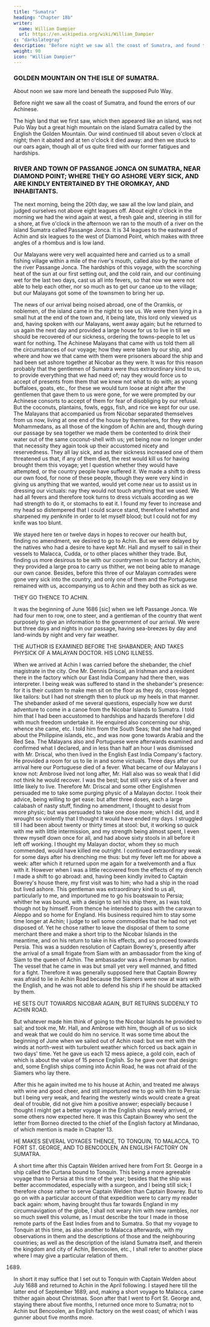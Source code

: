 ```yaml
---
title: "Sumatra"
heading: "Chapter 18b"
writer:
  name: William Dampier
  url: https://en.wikipedia.org/wiki/William_Dampier
c: "darkslategray"
description: "Before night we saw all the coast of Sumatra, and found the errors of our Achinese"
weight: 90
icon: "William Dampier"
---
```




### GOLDEN MOUNTAIN ON THE ISLE OF SUMATRA.

About noon we saw more land beneath the supposed Pulo Way.

Before night we saw all the coast of Sumatra, and found the errors of our Achinese.

The high land that we first saw, which then appeared like an island, was not Pulo Way but a great high mountain on the island Sumatra called by the English the Golden Mountain. Our wind continued till about seven o'clock at night; then it abated and at ten o'clock it died away: and then we stuck to our oars again, though all of us quite tired with our former fatigues and hardships.


### RIVER AND TOWN OF PASSANGE JONCA ON SUMATRA, NEAR DIAMOND POINT; WHERE THEY GO ASHORE VERY SICK, AND ARE KINDLY ENTERTAINED BY THE OROMKAY, AND INHABITANTS.

The next morning, being the 20th day, we saw all the low land plain, and judged ourselves not above eight leagues off. About eight o'clock in the morning we had the wind again at west, a fresh gale and, steering in still for a shore, at five o'clock in the afternoon we ran to the mouth of a river on the island Sumatra called Passange Jonca. It is 34 leagues to the eastward of Achin and six leagues to the west of Diamond Point, which makes with three angles of a rhombus and is low land.

Our Malayans were very well acquainted here and carried us to a small fishing village within a mile of the river's mouth, called also by the name of the river Passange Jonca. The hardships of this voyage, with the scorching heat of the sun at our first setting out, and the cold rain, and our continuing wet for the last two days, cast us all into fevers, so that now we were not able to help each other, nor so much as to get our canoe up to the village; but our Malayans got some of the townsmen to bring her up.

The news of our arrival being noised abroad, one of the Oramkis, or noblemen, of the island came in the night to see us. We were then lying in a small hut at the end of the town and, it being late, this lord only viewed us and, having spoken with our Malayans, went away again; but he returned to us again the next day and provided a large house for us to live in till we should be recovered of our sickness, ordering the towns-people to let us want for nothing. The Achinese Malayans that came with us told them all the circumstances of our voyage; how they were taken by our ship, and where and how we that came with them were prisoners aboard the ship and had been set ashore together at Nicobar as they were. It was for this reason probably that the gentlemen of Sumatra were thus extraordinary kind to us, to provide everything that we had need of; nay they would force us to accept of presents from them that we knew not what to do with; as young buffaloes, goats, etc., for these we would turn loose at night after the gentlemen that gave them to us were gone, for we were prompted by our Achinese consorts to accept of them for fear of disobliging by our refusal. But the coconuts, plantains, fowls, eggs, fish, and rice we kept for our use. The Malayans that accompanied us from Nicobar separated themselves from us now, living at one end of the house by themselves, for they were Mohammedans, as all those of the kingdom of Achin are and, though during our passage by sea together we made them be contented to drink their water out of the same coconut-shell with us; yet being now no longer under that necessity they again took up their accustomed nicety and reservedness. They all lay sick, and as their sickness increased one of them threatened us that, if any of them died, the rest would kill us for having brought them this voyage; yet I question whether they would have attempted, or the country people have suffered it. We made a shift to dress our own food, for none of these people, though they were very kind in giving us anything that we wanted, would yet come near us to assist us in dressing our victuals: nay they would not touch anything that we used. We had all fevers and therefore took turns to dress victuals according as we had strength to do it, or stomachs to eat it. I found my fever to increase and my head so distempered that I could scarce stand, therefore I whetted and sharpened my penknife in order to let myself blood; but I could not for my knife was too blunt.

We stayed here ten or twelve days in hopes to recover our health but, finding no amendment, we desired to go to Achin. But we were delayed by the natives who had a desire to have kept Mr. Hall and myself to sail in their vessels to Malacca, Cudda, or to other places whither they trade. But, finding us more desirous to be with our countrymen in our factory at Achin, they provided a large proa to carry us thither, we not being able to manage our own canoe. Besides, before this three of our Malayan comrades were gone very sick into the country, and only one of them and the Portuguese remained with us, accompanying us to Achin and they both as sick as we.

THEY GO THENCE TO ACHIN.

It was the beginning of June 1686 [sic] when we left Passange Jonca. We had four men to row, one to steer, and a gentleman of the country that went purposely to give an information to the government of our arrival. We were but three days and nights in our passage, having sea-breezes by day and land-winds by night and very fair weather.

THE AUTHOR IS EXAMINED BEFORE THE SHABANDER; AND TAKES PHYSICK OF A MALAYAN DOCTOR. HIS LONG ILLNESS.

When we arrived at Achin I was carried before the shebander, the chief magistrate in the city. One Mr. Dennis Driscal, an Irishman and a resident there in the factory which our East India Company had there then, was interpreter. I being weak was suffered to stand in the shebander's presence: for it is their custom to make men sit on the floor as they do, cross-legged like tailors: but I had not strength then to pluck up my heels in that manner. The shebander asked of me several questions, especially how we durst adventure to come in a canoe from the Nicobar Islands to Sumatra. I told him that I had been accustomed to hardships and hazards therefore I did with much freedom undertake it. He enquired also concerning our ship, whence she came, etc. I told him from the South Seas; that she had ranged about the Philippine islands, etc., and was now gone towards Arabia and the Red Sea. The Malayans also and Portuguese were afterwards examined and confirmed what I declared, and in less than half an hour I was dismissed with Mr. Driscal, who then lived in the English East India Company's factory. He provided a room for us to lie in and some victuals. Three days after our arrival here our Portuguese died of a fever. What became of our Malayans I know not: Ambrose lived not long after, Mr. Hall also was so weak that I did not think he would recover. I was the best; but still very sick of a fever and little likely to live. Therefore Mr. Driscal and some other Englishmen persuaded me to take some purging physic of a Malayan doctor. I took their advice, being willing to get ease: but after three doses, each a large calabash of nasty stuff, finding no amendment, I thought to desist from more physic; but was persuaded to take one dose more; which I did, and it wrought so violently that I thought it would have ended my days. I struggled till I had been about twenty or thirty times at stool: but, it working so quick with me with little intermission, and my strength being almost spent, I even threw myself down once for all, and had above sixty stools in all before it left off working. I thought my Malayan doctor, whom they so much commended, would have killed me outright. I continued extraordinary weak for some days after his drenching me thus: but my fever left me for above a week: after which it returned upon me again for a twelvemonth and a flux with it. However when I was a little recovered from the effects of my drench I made a shift to go abroad: and, having been kindly invited to Captain Bowrey's house there, my first visit was to him; who had a ship in the road but lived ashore. This gentleman was extraordinary kind to us all, particularly to me, and importuned me to go his boatswain to Persia; whither he was bound, with a design to sell his ship there, as I was told, though not by himself. From thence he intended to pass with the caravan to Aleppo and so home for England. His business required him to stay some time longer at Achin; I judge to sell some commodities that he had not yet disposed of. Yet he chose rather to leave the disposal of them to some merchant there and make a short trip to the Nicobar Islands in the meantime, and on his return to take in his effects, and so proceed towards Persia. This was a sudden resolution of Captain Bowrey's, presently after the arrival of a small frigate from Siam with an ambassador from the king of Siam to the queen of Achin. The ambassador was a Frenchman by nation. The vessel that he came in was but small yet very well manned, and fitted for a fight. Therefore it was generally supposed here that Captain Bowrey was afraid to lie in Achin Road because the Siamers were now at wars with the English, and he was not able to defend his ship if he should be attacked by them.

HE SETS OUT TOWARDS NICOBAR AGAIN, BUT RETURNS SUDDENLY TO ACHIN ROAD.

But whatever made him think of going to the Nicobar Islands he provided to sail; and took me, Mr. Hall, and Ambrose with him, though all of us so sick and weak that we could do him no service. It was some time about the beginning of June when we sailed out of Achin road: but we met with the winds at north-west with turbulent weather which forced us back again in two days' time. Yet he gave us each 12 mess apiece, a gold coin, each of which is about the value of 15 pence English. So he gave over that design: and, some English ships coming into Achin Road, he was not afraid of the Siamers who lay there.

After this he again invited me to his house at Achin, and treated me always with wine and good cheer, and still importuned me to go with him to Persia: but I being very weak, and fearing the westerly winds would create a great deal of trouble, did not give him a positive answer; especially because I thought I might get a better voyage in the English ships newly arrived, or some others now expected here. It was this Captain Bowrey who sent the letter from Borneo directed to the chief of the English factory at Mindanao, of which mention is made in Chapter 13.

HE MAKES SEVERAL VOYAGES THENCE, TO TONQUIN, TO MALACCA, TO FORT ST. GEORGE, AND TO BENCOOLEN, AN ENGLISH FACTORY ON SUMATRA.

A short time after this Captain Welden arrived here from Fort St. George in a ship called the Curtana bound to Tonquin. This being a more agreeable voyage than to Persia at this time of the year; besides that the ship was better accommodated, especially with a surgeon, and I being still sick; I therefore chose rather to serve Captain Welden than Captain Bowrey. But to go on with a particular account of that expedition were to carry my reader back again: whom, having brought thus far towards England in my circumnavigation of the globe, I shall not weary him with new rambles, nor so much swell this volume, as I must describe the tour I made in those remote parts of the East Indies from and to Sumatra. So that my voyage to Tonquin at this time, as also another to Malacca afterwards, with my observations in them and the descriptions of those and the neighbouring countries; as well as the description of the island Sumatra itself, and therein the kingdom and city of Achin, Bencoolen, etc., I shall refer to another place where I may give a particular relation of them.

1689.

In short it may suffice that I set out to Tonquin with Captain Welden about July 1688 and returned to Achin in the April following. I stayed here till the latter end of September 1689, and, making a short voyage to Malacca, came thither again about Christmas. Soon after that I went to Fort St. George and, staying there about five months, I returned once more to Sumatra; not to Achin but Bencoolen, an English factory on the west coast; of which I was gunner about five months more.


